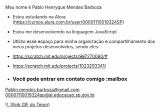 Meu nome é Pablo Henryque Mendes Barboza

- Estou estudando na Alura (https://cursos.alura.com.br/user/00001110019324SP)
- Estou me desenvolvendo na linguagem JavaScript
- Utilizo esse espaço para minha organização e compartilhamento dos meus projetos desenvolvidos, sendo eles:
- https://scratch.mit.edu/projects/997270080/#
- https://scratch.mit.edu/projects/1023293341/

- ### Você pode entrar em contato comigo :mailbox

Pablin.mendes.barboza@gmail.com
00001110019324sp@al.educacao.sp.gov.br


![_]([link GIF do Tenor](https://tenor.com/pt-BR/view/sans-undertale-dance-transparent-sans-pain-gif-20410054))
